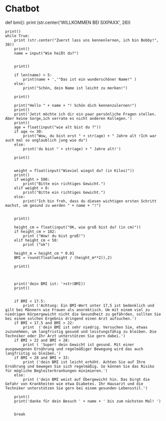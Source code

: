 # Chatbot
def bmi():
    print (str.center('WILLKOMMEN BEI SIXPAXX', 26))

    print()
    while True:
        print (str.center("Zuerst lass uns kennenlernen, ich bin Bobby!", 30))
        print()
        name = input("Wie heißt du?")


        print()

        if len(name) > 5:
            print(name + ','"Das ist ein wunderschöner Name!" )
        else:
            print("Schön, dein Name ist leicht zu merken!") 

        print()

        print("Hello " + name + "! Schön dich kennenzulernen!")
        print()
        print('Jetzt möchte ich dir ein paar persönliche Fragen stellen. Aber keine Sorge,ich verrate es nicht anderen Kollegen.')
        print()
        age = float(input("wie alt bist du ?"))
        if age <= 30:
            print("Wow, du bist erst " + str(age) + " Jahre alt !Ich war auch mal so unglaublich jung wie du")
        else:
            print('du bist " + str(age) + " Jahre alt!')

        print()


        weight = float(input("Wieviel wiegst du? (in Kilos)"))
        print()
        if weight > 500:
            print("Bitte ein richtiges Gewicht.")
        elif weight < 0:
            print("Bitte ein richtiges Gewicht.")
        else:
            print("Ich bin froh, dass du diesen wichtigen ersten Schritt machst, um gesund zu werden " + name + "!")


        print()

        height_cm = float(input("OK, wie groß bist du? (in cm)"))
        if height_cm > 182:
            print ("Wow! du bist groß!")
        elif height_cm < 50:
            print ("ok")

        height_m = height_cm * 0.01
        BMI = round(float(weight / (height_m**2)),2)

        print()



        print('dein BMI ist: '+str(BMI))
        print()

      
        if BMI < 17.5:
            print ('Achtung: Ein BMI-Wert unter 17,5 ist bedenklich und gilt bei Männern wie Frauen als anorektisch. Um mit einem viel zu niedrigen Körpergewicht nicht die Gesundheit zu gefährden, sollten Sie bei einem solchen Ergebnis dringend einen Arzt aufsuchen.')
        if BMI < 17.5 and BMI > 22: 
            print  ('dein BMI ist sehr niedrig. Versuchen Sie, etwas zuzunehmen, um langfristig gesund und leistungsfähig zu bleiben. Die Techniker oder Ihr Arzt unterstützen Sie gern dabei.')
        if BMI > 22 and BMI < 28:
            print ( 'Super! dein Gewicht ist gesund. Mit einer ausgewogenen Ernährung und regelmäßiger Bewegung wird das auch langfristig so bleiben.')
        if BMI < 28 and BMI > 33:
            print ('dein BMI ist leicht erhöht. Achten Sie auf Ihre Ernährung und bewegen Sie sich regelmäßig. So können Sie das Risiko für mögliche Begleiterkrankungen minimieren.')
        else:
            print ('dein BMI weist auf Übergewicht hin. Das birgt die Gefahr von Krankheiten wie etwa Diabetes. Ihr Hausarzt und die Techniker unterstützen Sie gern bei einem gesunden Lebensstil.')
        
        print()
        print('danke für dein Besuch ' + name + ' bis zum nächsten Mal! ')
       
        
        break

 
